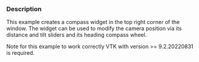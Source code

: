 ### Description

This example creates a compass widget in the top right corner of the window. The widget can be used to modify the camera position via its distance and tilt sliders and its heading compass wheel.

Note for this example to work correctly VTK with version >= 9.2.20220831 is required.